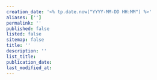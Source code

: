 ```yaml
---
creation_date: '<% tp.date.now("YYYY-MM-DD HH:MM") %>'
aliases: ['']
permalink: ''
published: false
listed: false
sitemap: false
title: ''
description: ''
list_title:
publication_date:
last_modified_at:
---
```

